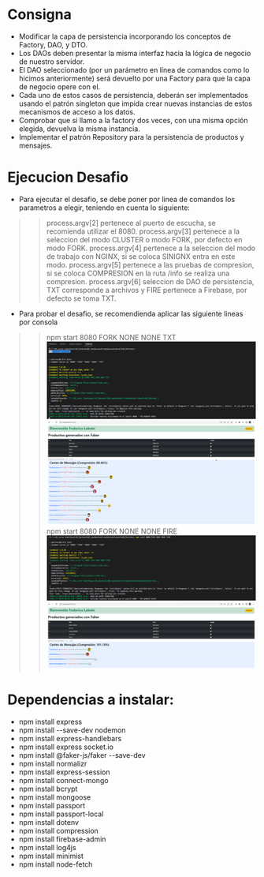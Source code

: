 # Consigna
- Modificar la capa de persistencia incorporando los conceptos de Factory, DAO, y DTO.
- Los DAOs deben presentar la misma interfaz hacia la lógica de negocio de nuestro servidor.
- El DAO seleccionado (por un parámetro en línea de comandos como lo hicimos anteriormente) será devuelto por una Factory para que la capa de negocio opere con el.
- Cada uno de estos casos de persistencia, deberán ser implementados usando el patrón singleton que impida crear nuevas instancias de estos mecanismos de acceso a los datos.
- Comprobar que si llamo a la factory dos veces, con una misma opción elegida, devuelva la misma instancia.
- Implementar el patrón Repository para la persistencia de productos y mensajes.

# Ejecucion Desafio
- Para ejecutar el desafio, se debe poner por linea de comandos los parametros a elegir, teniendo en cuenta lo siguiente:
>> process.argv[2] pertenece al puerto de escucha, se recomienda utilizar el 8080.
>> process.argv[3] pertenece a la seleccion del modo CLUSTER o modo FORK, por defecto en modo FORK.
>> process.argv[4] pertenece a la seleccion del modo de trabajo con NGINX, si se coloca SINIGNX entra en este modo.
>> process.argv[5] pertenece a las pruebas de compresion, si se coloca COMPRESION en la ruta /info se realiza una compresion.
>> process.argv[6] seleccion de DAO de persistencia, TXT corresponde a archivos y FIRE pertenece a Firebase, por defecto se toma TXT.
- Para probar el desafio, se recomendienda aplicar las siguiente lineas por consola
>> npm start 8080 FORK NONE NONE TXT
>> ![image](https://github.com/carlosmbelmonte/repoBackend/blob/main/desafio20_Patrones/views/imagenes/modoArchivo.png)
>> ![image](https://github.com/carlosmbelmonte/repoBackend/blob/main/desafio20_Patrones/views/imagenes/modoArchivo2.png)
>> npm start 8080 FORK NONE NONE FIRE
>> ![image](https://github.com/carlosmbelmonte/repoBackend/blob/main/desafio20_Patrones/views/imagenes/modoFirebase.png)
>> ![image](https://github.com/carlosmbelmonte/repoBackend/blob/main/desafio20_Patrones/views/imagenes/modoFirebase2.png)

# Dependencias a instalar:
- npm install express
- npm install --save-dev nodemon
- npm install express-handlebars
- npm install express socket.io
- npm install @faker-js/faker --save-dev
- npm install normalizr
- npm install express-session
- npm install connect-mongo
- npm install bcrypt
- npm install mongoose
- npm install passport
- npm install passport-local
- npm install dotenv
- npm install compression
- npm install firebase-admin
- npm install log4js
- npm install minimist
- npm install node-fetch


